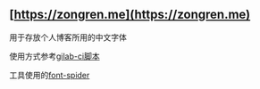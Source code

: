 ## [https://zongren.me](https://zongren.me)
用于存放个人博客所用的中文字体

使用方式参考[gilab-ci脚本](https://gitlab.com/zongren/zongren.gitlab.io/blob/master/.gitlab-ci.yml)

工具使用的[font-spider](https://github.com/aui/font-spider)
